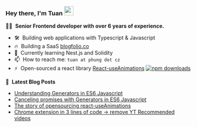 ### Hey there, I'm Tuan <a href="https://www.phung.cz/"><img src="https://media.giphy.com/media/hvRJCLFzcasrR4ia7z/giphy.gif" width="25px" height="25px"></a>

👨‍💻 &nbsp;**Senior Frontend developer with over 6 years of experience.**


- 🛠️  &nbsp;Building web applications with Typescript & Javascript
- 🔥 &nbsp;Building a SaaS [blogfolio.co](https://blogfolio.co) 
- 📙 &nbsp;Currently learning Nest.js and Solidity
- 📫 &nbsp;How to reach me: `tuan at phung dot cz`
- ⚡ &nbsp;Open-sourced a react library [React-useAnimations](https://github.com/useAnimations/react-useanimations) [![npm downloads](https://img.shields.io/npm/dm/react-useanimations.svg?style=flat)](https://www.npmjs.com/package/react-useanimations)




📕 &nbsp;**Latest Blog Posts**
<!-- BLOG-POST-LIST:START -->
- [Understanding Generators in ES6 Javascript](https://dev.to/tuanphungcz/understanding-generators-in-es6-javascript-7fm)
- [Canceling promises with Generators in ES6 Javascript](https://dev.to/tuanphungcz/canceling-promises-with-generators-in-es6-javascript-d01)
- [The story of opensourcing react-useAnimations](https://tuanphung.hashnode.dev/the-story-of-opensourcing-react-useanimations)
- [Chrome extension in 3 lines of code → remove YT Recommended videos](https://tuanphung.hashnode.dev/chrome-extension-in-3-lines-of-code-remove-yt-recommended-videos)
<!-- BLOG-POST-LIST:END -->


